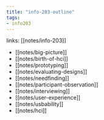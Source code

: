 ```yaml
---
title: "info-203-outline"
tags: 
- info203
---
```

links: [[notes/info-203]]

- [[notes/big-picture]]
- [[notes/birth-of-hci]]
- [[notes/prototyping]]
- [[notes/evaluating-designs]]
- [[notes/needfinding]]
- [[notes/participant-observation]]
- [[notes/interviewing]]
- [[notes/user-experience]]
- [[notes/usbability]]
- [[notes/hci]]